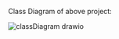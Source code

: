 Class Diagram of above project: 

![classDiagram drawio](https://github.com/ARSHAD0141786/Design-A-Pen/assets/26501139/ed8679fc-cebe-45ca-b964-ca4ad70b0e0d)

